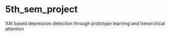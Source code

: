 # 5th_sem_project
XAI based depression detection through prototype learning and hierarchical attention
